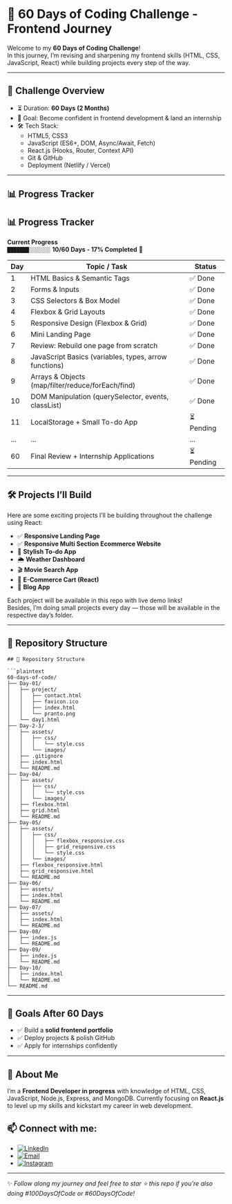 # 🚀 60 Days of Coding Challenge - Frontend Journey

Welcome to my **60 Days of Coding Challenge**!  
In this journey, I’m revising and sharpening my frontend skills (HTML, CSS, JavaScript, React) while building projects every step of the way.

---

## 📅 Challenge Overview

- ⏳ Duration: **60 Days (2 Months)**
- 🎯 Goal: Become confident in frontend development & land an internship
- 🛠️ Tech Stack:
  - HTML5, CSS3
  - JavaScript (ES6+, DOM, Async/Await, Fetch)
  - React.js (Hooks, Router, Context API)
  - Git & GitHub
  - Deployment (Netlify / Vercel)

---

## 📊 Progress Tracker

## 📊 Progress Tracker

**Current Progress**  
`███████░░░░░░░` **10/60 Days - 17% Completed** 🎉

| Day | Topic / Task                                           | Status     |
| --- | ------------------------------------------------------ | ---------- |
| 1   | HTML Basics & Semantic Tags                            | ✅ Done   |
| 2   | Forms & Inputs                                         | ✅ Done   |
| 3   | CSS Selectors & Box Model                              | ✅ Done   |
| 4   | Flexbox & Grid Layouts                                 | ✅ Done   |
| 5   | Responsive Design (Flexbox & Grid)                     | ✅ Done   |
| 6   | Mini Landing Page                                      | ✅ Done   |
| 7   | Review: Rebuild one page from scratch                  | ✅ Done   |
| 8   | JavaScript Basics (variables, types, arrow functions)  | ✅ Done   |
| 9   | Arrays & Objects (map/filter/reduce/forEach/find)      | ✅ Done   |
| 10  | DOM Manipulation (querySelector, events, classList)    | ✅ Done   |
| 11  | LocalStorage + Small To-do App                         | ⏳ Pending |
| ... | ...                                                    | ...        |
| 60  | Final Review + Internship Applications                 | ⏳ Pending |



---

## 🛠️ Projects I’ll Build

Here are some exciting projects I’ll be building throughout the challenge using React:

- ✅ **Responsive Landing Page**
- ✅ **Responsive Multi Section Ecommerce Website**
- 📝 **Stylish To-do App**
- 🌦️ **Weather Dashboard**
- 🎬 **Movie Search App**
- 🛒 **E-Commerce Cart (React)**
- 📰 **Blog App**

Each project will be available in this repo with live demo links!  
Besides, I’m doing small projects every day — those will be available in the respective day’s folder.

---

## 📂 Repository Structure

```plaintext
## 📂 Repository Structure

```plaintext
60-days-of-code/
├── Day-01/
│   ├── project/
│   │   ├── contact.html
│   │   ├── favicon.ico
│   │   ├── index.html
│   │   └── pranto.png
│   └── day1.html
├── Day-2-3/
│   ├── assets/
│   │   ├── css/
│   │   │   └── style.css
│   │   └── images/
│   ├── .gitignore
│   ├── index.html
│   └── README.md
├── Day-04/
│   ├── assets/
│   │   ├── css/
│   │   │   └── style.css
│   │   └── images/
│   ├── flexbox.html
│   ├── grid.html
│   └── README.md
├── Day-05/
│   ├── assets/
│   │   ├── css/
│   │   │   ├── flexbox_responsive.css
│   │   │   ├── grid_responsive.css
│   │   │   └── style.css
│   │   └── images/
│   ├── flexbox_responsive.html
│   ├── grid_responsive.html
│   └── README.md
├── Day-06/
│   ├── assets/
│   ├── index.html
│   └── README.md
├── Day-07/
│   ├── assets/
│   ├── index.html
│   └── README.md
├── Day-08/
│   ├── index.js
│   └── README.md
├── Day-09/
│   ├── index.js
│   └── README.md
├── Day-10/
│   ├── index.html
│   └── README.md
└── README.md

```

---

## 🌟 Goals After 60 Days
- ✅ Build a **solid frontend portfolio**
- ✅ Deploy projects & polish GitHub
- ✅ Apply for internships confidently

---

## 👋 About Me
I’m a **Frontend Developer in progress** with knowledge of HTML, CSS, JavaScript, Node.js, Express, and MongoDB.
Currently focusing on **React.js** to level up my skills and kickstart my career in web development.

## 📫 Connect with me:

- [![LinkedIn](https://img.shields.io/badge/LinkedIn-blue?style=for-the-badge&logo=linkedin&logoColor=white)](https://www.linkedin.com/in/pranto-bapary) &nbsp;&nbsp;&nbsp;
- [![Email](https://img.shields.io/badge/Email-red?style=for-the-badge&logo=gmail&logoColor=white)](mailto:pranto.bapary01@gmail.com) &nbsp;&nbsp;&nbsp;
- [![Instagram](https://img.shields.io/badge/Instagram-purple?style=for-the-badge&logo=instagram&logoColor=white)](https://www.instagram.com/ashfe.pranto)


---

✨ *Follow along my journey and feel free to star ⭐ this repo if you’re also doing #100DaysOfCode or #60DaysOfCode!*
```
